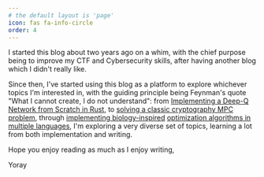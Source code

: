 ```yaml
---
# the default layout is 'page'
icon: fas fa-info-circle
order: 4
---
```


I started this blog about two years ago on a whim, with the chief purpose being to improve my CTF and Cybersecurity skills, after having another blog which I didn't really like.

Since then, I've started using this blog as a platform to explore whichever topics I'm interested in, with the guiding principle being Feynman's quote "What I cannot create, I do not understand": from [Implementing a Deep-Q Network from Scratch in Rust](https://vaktibabat.github.io/posts/DQN_Rust_Blackjack/), to [solving a classic cryptography MPC problem](https://vaktibabat.github.io/posts/smpc_circuits/), through [implementing biology-inspired](https://vaktibabat.github.io/posts/Genetic_Algo_Rust/) [optimization algorithms in multiple languages](https://vaktibabat.github.io/posts/antcolony/), I'm exploring a very diverse set of topics, learning a lot from both implementation and writing.

Hope you enjoy reading as much as I enjoy writing,

Yoray
